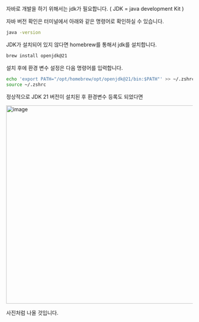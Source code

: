 자바로 개발을 하기 위해서는 jdk가 필요합니다. ( JDK = java development Kit )

자바 버전 확인은 터미널에서 아래와 같은 명령어로 확인하실 수 있습니다.

```sh
java -version 
```

JDK가 설치되어 있지 않다면 homebrew를 통해서 jdk를 설치합니다.

```sh
brew install openjdk@21
```

설치 후에 환경 변수 설정은 다음 명령어를 입력합니다.

```sh
echo 'export PATH="/opt/homebrew/opt/openjdk@21/bin:$PATH"' >> ~/.zshrc
source ~/.zshrc
```

정상적으로 JDK 21 버전이 설치된 후 환경변수 등록도 되었다면

<img width="536" alt="image" src="https://github.com/user-attachments/assets/307304e7-2d07-4377-a9b3-c255cc584a81" />

사진처럼 나올 것입니다.


